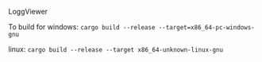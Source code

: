 LoggViewer

To build for windows:
`cargo build --release --target=x86_64-pc-windows-gnu`

linux:
`cargo build --release --target x86_64-unknown-linux-gnu`
